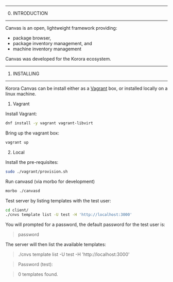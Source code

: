 ---------------------------------------------------------------------
0. INTRODUCTION
---------------------------------------------------------------------

Canvas is an open, lightweight framework providing:
  - package browser,
  - package inventory management, and
  - machine inventory management


Canvas was developed for the Korora ecosystem.

---------------------------------------------------------------------
 1. INSTALLING
---------------------------------------------------------------------
Korora Canvas can be install either as a [Vagrant](https://www.vagrantup.com/) box, or installed locally on a linux machine.

   1. Vagrant

   Install Vagrant:
   ```bash
   dnf install -y vagrant vagrant-libvirt
   ```
   Bring up the vagrant box:
   ```bash
   vagrant up
   ```

   2. Local

   Install the pre-requisites:
   ```bash
   sudo ./vagrant/provision.sh

   ```
   Run canvasd (via morbo for development)  
   ```bash
   morbo ./canvasd
   ```


Test server by listing templates with the test user:
```bash
cd client/
./cnvs template list -U test -H 'http://localhost:3000'
```
You will prompted for a password, the default password for the test user is:
> password

The server will then list the available templates:
> ./cnvs template list -U test -H 'http://localhost:3000'

> Password (test):

>0 templates found.
